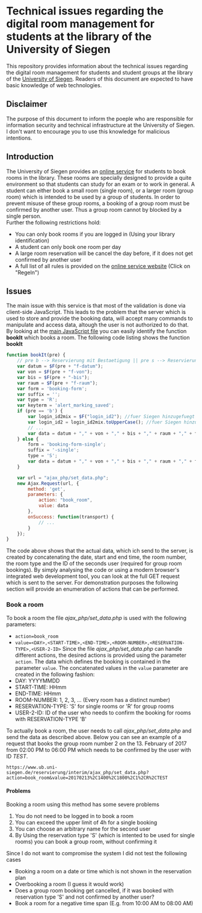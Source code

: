# Technical issues regarding the digital room management for students at the library of the University of Siegen
This repository provides information about the technical issues regarding the digital room management for students and student groups at the library of the [University of Siegen](http://www.uni-siegen.de). Readers of this document are expected to have basic knowledge of web technologies.

## Disclaimer
The purpose of this document to inform the poeple who are responsible for information security and technical infrastructure at the University of Siegen. I don't want to encourage you to use this knowledge for malicious intentions.

## Introduction
The University of Siegen provides an [online service](https://www.ub.uni-siegen.de/reservierung/interim/) for students to book rooms in the library. These rooms are specially designed to provide a quite environment so that students can study for an exam or to work in general.
A student can either book a small room (single room), or a larger room (group room) which is intended to be used by a group of students. In order to prevent misuse of these group rooms, a booking of a group room must be confirmed by another user. Thus a group room cannot by blocked by a single person.  
Further the following restrictions hold:
- You can only book rooms if you are logged in (Using your library identification)
- A student can only book one room per day
- A large room reservation will be cancel the day before, if it does not get confirmed by another user
- A full list of all rules is provided on the [online service website](https://www.ub.uni-siegen.de/reservierung/interim/) (Click on "Regeln")

## Issues
The main issue with this service is that most of the validation is done via client-side JavaScript. This leads to the problem that the server which is used to store and provide the booking data, will accept many commands to manipulate and access data, altough the user is not authorized to do that.  
By looking at the [main JavaScript file](https://www.ub.uni-siegen.de/reservierung/interim/js/functions.js) you can easily identify the function **bookIt** which books a room. The following code listing shows the function **bookIt**
```javascript
function bookIt(pre) {
    // pre b --> Reservierung mit Bestaetigung || pre s --> Reservierung ohne 2. Nutzer	
    var datum = $F(pre + "f-datum");
    var von = $F(pre + "f-von");
    var bis = $F(pre + "-bis");
    var raum = $F(pre + "f-raum");
    var form = 'booking-form';
    var suffix = '';
    var type = 'R';
    var keyterm = 'alert_marking_saved';
    if (pre == 'b') {
        var login_id2mix = $F("login_id2"); //fuer Siegen hinzugefuegt 13.10.2013
        var login_id2 = login_id2mix.toUpperCase(); //fuer Siegen hinzugefuegt 13.10.2013
        // ...
        var data = datum + "," + von + "," + bis + "," + raum + "," + type + "," + login_id2;
    } else {
        form = 'booking-form-single';
        suffix = '-single';
        type = 'S';
        var data = datum + "," + von + "," + bis + "," + raum + "," + type;
    }

    var url = "ajax_php/set_data.php";
    new Ajax.Request(url, {
        method: 'get',
        parameters: {
            action: "book_room",
            value: data
        },
        onSuccess: function(transport) {
            // ...
        }
    });
}
```
The code above shows that the actual data, which ich send to the server, is created by concatenating the date, start and end time, the room number, the room type and the ID of the seconds user (required for group room bookings). By simply analysing the code or using a modern browser's integrated web development tool, you can look at the full GET request which is sent to the server. For demonstration purposes the following section will provide an enumeration of actions that can be performed.
### Book a room
To book a room the file *ajax_php/set_data.php* is used with the following parameters:
- `action=book_room`
- `value=<DAY>,<START-TIME>,<END-TIME>,<ROOM-NUMBER>,<RESERVATION-TYPE>,<USER-2-ID>` 
Since the file *ajax_php/set_data.php* can handle different actions, the desired actions is provided using the parameter `action`. The data which defines the booking is contained in the parameter `value`. The concatenated values in the `value` parameter are created in the following fashion:
- DAY: YYYYMMDD
- START-TIME: HHmm
- END-TIME: HHmm
- ROOM-NUMBER: 1, 2, 3, ... (Every room has a distinct number)
- RESERVATION-TYPE: 'S' for single rooms or 'R' for group rooms
- USER-2-ID: ID of the user who needs to confirm the booking for rooms with RESERVATION-TYPE 'B'  

To actually book a room, the user needs to call *ajax_php/set_data.php* and send the data as described above. Below you can see an example of a request that books the group room number 2 on the 13. February of 2017 from 02:00 PM to 06:00 PM which needs to be confirmed by the user with ID *TEST*.
````
https://www.ub.uni-siegen.de/reservierung/interim/ajax_php/set_data.php?action=book_room&value=20170213%2C1400%2C1800%2C1%2CR%2CTEST
````
#### Problems
Booking a room using this method has some severe problems
1. You do not need to be logged in to book a room
2. You can exceed the upper limit of 4h for a single booking
3. You can choose an arbitrary name for the second user
4. By Using the reservation type 'S' (which is intented to be used for single rooms) you can book a group room, without confirming it

Since I do not want to compromise the system I did not test the following cases
- Booking a room on a date or time which is not shown in the reservation plan
- Overbooking a room (I guess it would work)
- Does a group room booking get cancelled, if it was booked with reservation type 'S' and not confirmed by another user?
- Book a room for a negative time span (E.g. from 10:00 AM to 08:00 AM)

